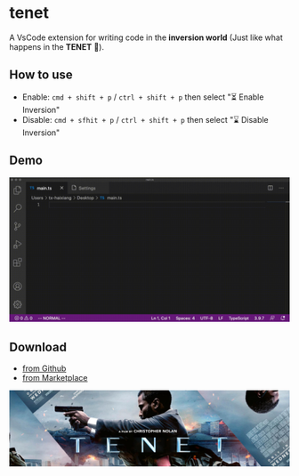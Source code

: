 # tenet

A VsCode extension for writing code in the **inversion world** (Just like what happens in the **TENET** 🤪).

## How to use

* Enable: `cmd + shift + p` / `ctrl + shift + p` then select "⏳ Enable Inversion"
* Disable: `cmd + sfhit + p` / `ctrl + shift + p` then select "⌛️ Disable Inversion"

## Demo

![](./images/demo-ts.gif)

## Download

* [from Github](https://github.com/Haixiang6123/tenet/blob/master/tenet-0.0.1.vsix)
* [from Marketplace](https://marketplace.visualstudio.com/items?itemName=HaixiangYan.tenet)

![](images/profile.jpg)
